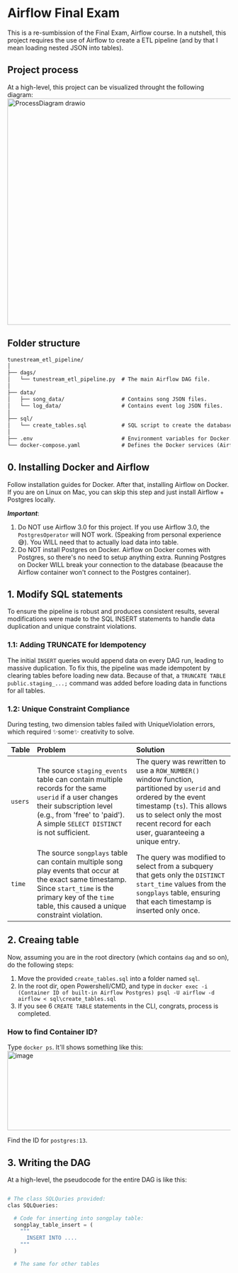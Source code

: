 # Airflow Final Exam
This is a re-sumbission of the Final Exam, Airflow course. In a nutshell, this project requires the use of Airflow to create a ETL pipeline (and by that I mean loading nested JSON into tables). 

## Project process
At a high-level, this project can be visualized throught the following diagram:
<img width="2141" height="511" alt="ProcessDiagram drawio" src="https://github.com/user-attachments/assets/ee0ae6e4-dc4a-49af-b871-86ccf15bc1ec" />

## Folder structure
```md
tunestream_etl_pipeline/
│
├── dags/
│   └── tunestream_etl_pipeline.py  # The main Airflow DAG file.
│
├── data/
│   ├── song_data/                  # Contains song JSON files.
│   └── log_data/                   # Contains event log JSON files.
│
├── sql/
│   └── create_tables.sql           # SQL script to create the database schema.
│
├── .env                            # Environment variables for Docker.
└── docker-compose.yaml             # Defines the Docker services (Airflow, Postgres, etc.).
```



## 0. Installing Docker and Airflow
Follow installation guides for Docker. After that, installing Airflow on Docker. If you are on Linux on Mac, you can skip this step and just install Airflow + Postgres locally. 

***Important***:
1. Do NOT use Airflow 3.0 for this project. If you use Airflow 3.0, the `PostgresOperator` will NOT work. (Speaking from personal experience 😅). You WILL need that to actually load data into table.
2. Do NOT install Postgres on Docker. Airflow on Docker comes with Postgres, so there's no need to setup anything extra. Running Postgres on Docker WILL break your connection to the database (beacause the Airflow container won't connect to the Postgres container). 

## 1. Modify SQL statements
To ensure the pipeline is robust and produces consistent results, several modifications were made to the SQL INSERT statements to handle data duplication and unique constraint violations.

### 1.1: Adding TRUNCATE for Idempotency
The initial `INSERT` queries would append data on every DAG run, leading to massive duplication. To fix this, the pipeline was made idempotent by clearing tables before loading new data. Because of that, a `TRUNCATE TABLE public.staging_...;` command was added before loading data in functions for all tables.

### 1.2: Unique Constraint Compliance
During testing, two dimension tables failed with UniqueViolation errors, which required ✨some✨ creativity to solve. 

| Table | Problem | Solution |
| :---- | :--- | :--- |
| `users` | The source `staging_events` table can contain multiple records for the same `userid` if a user changes their subscription level (e.g., from 'free' to 'paid'). A simple `SELECT DISTINCT` is not sufficient. | The query was rewritten to use a `ROW_NUMBER()` window function, partitioned by `userid` and ordered by the event timestamp (`ts`). This allows us to select only the most recent record for each user, guaranteeing a unique entry. |
| `time` | The source `songplays` table can contain multiple song play events that occur at the exact same timestamp. Since `start_time` is the primary key of the `time` table, this caused a unique constraint violation. | The query was modified to select from a subquery that gets only the `DISTINCT start_time` values from the `songplays` table, ensuring that each timestamp is inserted only once. |

## 2. Creaing table
Now, assuming you are in the root directory (which contains `dag` and so on), do the following steps:

1. Move the provided `create_tables.sql` into a folder named `sql`.
2. In the root dir, open Powershell/CMD, and type in `docker exec -i (Container ID of built-in Airflow Postgres) psql -U airflow -d airflow < sql\create_tables.sql`
3. If you see 6 `CREATE TABLE` statements in the CLI, congrats, process is completed.

### How to find Container ID?
Type `docker ps`. It'll shows something like this:
<img width="1811" height="179" alt="image" src="https://github.com/user-attachments/assets/f697176f-7303-435f-944a-adf5d9cd4140" />

Find the ID for `postgres:13`. 

## 3. Writing the DAG
At a high-level, the pseudocode for the entire DAG is like this:
```python

# The class SQLQuries provided:
clas SQLQueries:

  # Code for inserting into songplay table:
  songplay_table_insert = (
    """
      INSERT INTO ....
    """
  )

  # The same for other tables
```
